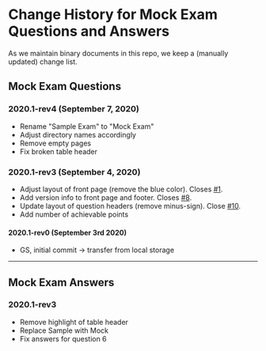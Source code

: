 # Change History for Mock Exam Questions and Answers

As we maintain binary documents in this repo, we keep a (manually updated) change list.

## Mock Exam Questions
### 2020.1-rev4 (September 7, 2020)
- Rename "Sample Exam" to "Mock Exam"
- Adjust directory names accordingly
- Remove empty pages
- Fix broken table header

### 2020.1-rev3 (September 4, 2020)
- Adjust layout of front page (remove the blue color). Closes [#1](https://github.com/isaqb-org/examination-foundation/issues/1).
- Add version info to front page and footer. Closes [#8](https://github.com/isaqb-org/examination-foundation/issues/8).
- Update layout of question headers (remove minus-sign). Close [#10](https://github.com/isaqb-org/examination-foundation/issues/10).
- Add number of achievable points

#### 2020.1-rev0 (September 3rd 2020)
- GS, initial commit -> transfer from local storage

- - -

## Mock Exam Answers
### 2020.1-rev3
- Remove highlight of table header
- Replace Sample with Mock
- Fix answers for question 6


